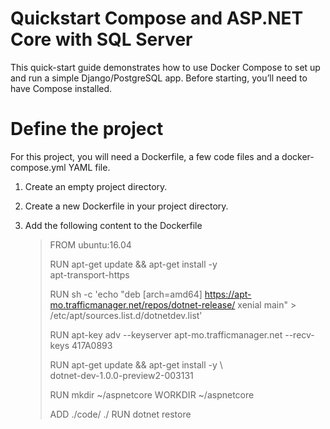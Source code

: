 # Quickstart Compose and ASP.NET Core with SQL Server
This quick-start guide demonstrates how to use Docker Compose to set up and run a simple Django/PostgreSQL app. Before starting, you’ll need to have Compose installed.

# Define the project
For this project, you will need a Dockerfile, a few code files and a docker-compose.yml YAML file.
1. Create an empty project directory.
1. Create a new Dockerfile in your project directory. 
1. Add the following content to the Dockerfile
    
    > FROM ubuntu:16.04
    >
    > RUN apt-get update && apt-get install -y \
            apt-transport-https
    > 
    > RUN sh -c 'echo "deb [arch=amd64] https://apt-mo.trafficmanager.net/repos/dotnet-release/ xenial main" > /etc/apt/sources.list.d/dotnetdev.list'
    >
    > RUN apt-key adv --keyserver apt-mo.trafficmanager.net --recv-keys 417A0893
    >
    > RUN apt-get update && apt-get install -y \\\
    >       dotnet-dev-1.0.0-preview2-003131
    >
    > RUN mkdir ~/aspnetcore
    > WORKDIR ~/aspnetcore
    > 
    > ADD ./code/ ./
    > RUN dotnet restore
